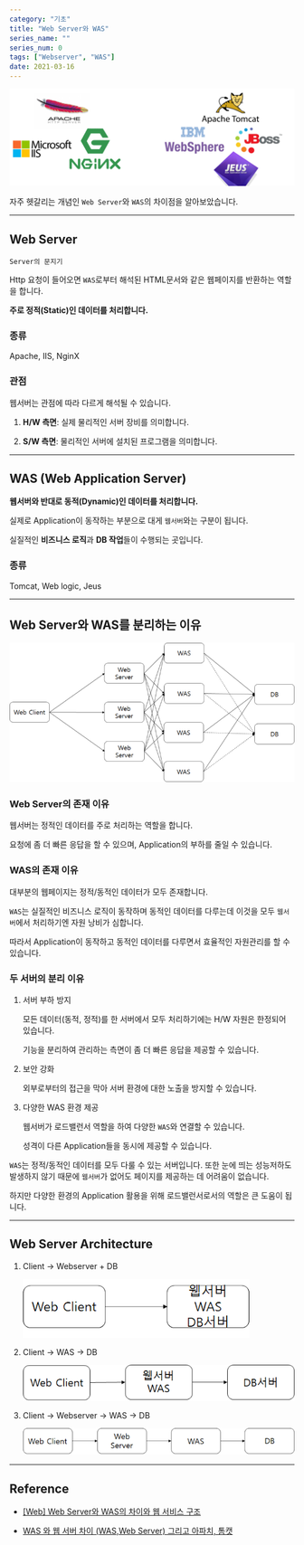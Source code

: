 ```yaml
---
category: "기초"
title: "Web Server와 WAS"
series_name: ""
series_num: 0
tags: ["Webserver", "WAS"]
date: 2021-03-16
---
```


![](../img/was1.png)

자주 헷갈리는 개념인 `Web Server`와 `WAS`의 차이점을 알아보았습니다.

***

## Web Server

`Server의 문지기`

Http 요청이 들어오면 `WAS`로부터 해석된 HTML문서와 같은 웹페이지를 반환하는 역할을 합니다.

**주로 정적(Static)인 데이터를 처리합니다.**

### 종류

Apache, IIS, NginX

### 관점

웹서버는 관점에 따라 다르게 해석될 수 있습니다.

1. **H/W 측면**: 실제 물리적인 서버 장비를 의미합니다.

2. **S/W 측면**: 물리적인 서버에 설치된 프로그램을 의미합니다.

***

## WAS (Web Application Server)

**웹서버와 반대로 동적(Dynamic)인 데이터를 처리합니다.**

실제로 Application이 동작하는 부분으로 대게 `웹서버`와는 구분이 됩니다.

실질적인 **비즈니스 로직**과 **DB 작업**들이 수행되는 곳입니다.

### 종류

Tomcat, Web logic, Jeus

***

## Web Server와 WAS를 분리하는 이유

![](../img/was2.png)

### Web Server의 존재 이유

웹서버는 정적인 데이터를 주로 처리하는 역할을 합니다.

요청에 좀 더 빠른 응답을 할 수 있으며, Application의 부하를 줄일 수 있습니다.

### WAS의 존재 이유

대부분의 웹페이지는 정적/동적인 데이터가 모두 존재합니다.

`WAS`는 실질적인 비즈니스 로직이 동작하며 동적인 데이터를 다루는데 이것을 모두 `웹서버`에서 처리하기엔 자원 낭비가 심합니다.

따라서 Application이 동작하고 동적인 데이터를 다루면서 효율적인 자원관리를 할 수 있습니다.

### 두 서버의 분리 이유

1. 서버 부하 방지

   모든 데이터(동적, 정적)를 한 서버에서 모두 처리하기에는 H/W 자원은 한정되어 있습니다.

   기능을 분리하여 관리하는 측면이 좀 더 빠른 응답을 제공할 수 있습니다.

2. 보안 강화

   외부로부터의 접근을 막아 서버 환경에 대한 노출을 방지할 수 있습니다.

3. 다양한 WAS 환경 제공

   웹서버가 로드밸런서 역할을 하여 다양한 `WAS`와 연결할 수 있습니다.

   성격이 다른 Application들을 동시에 제공할 수 있습니다.

`WAS`는 정적/동적인 데이터를 모두 다룰 수 있는 서버입니다. 또한 눈에 띄는 성능저하도 발생하지 않기 때문에 `웹서버`가 없어도 페이지를 제공하는 데 어려움이 없습니다.

하지만 다양한 환경의 Application 활용을 위해 로드밸런서로서의 역할은 큰 도움이 됩니다.

***

## Web Server Architecture

1. Client -> Webserver + DB
   
   ![](../img/was3.png)
   
2. Client -> WAS -> DB

   ![](../img/was4.png)

3. Client -> Webserver -> WAS -> DB

   ![](../img/was5.png)  

*** 

## Reference

* [[Web] Web Server와 WAS의 차이와 웹 서비스 구조](https://gmlwjd9405.github.io/2018/10/27/webserver-vs-was.html)

* [WAS 와 웹 서버 차이 (WAS,Web Server) 그리고 아파치, 톰캣](https://jeong-pro.tistory.com/84)
